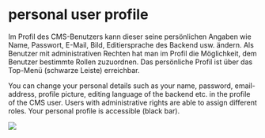 # personal user profile

Im Profil des CMS-Benutzers kann dieser seine persönlichen Angaben wie Name, Passwort, E-Mail, Bild, Editiersprache des Backend usw. ändern. Als Benutzer mit administrativen Rechten hat man im Profil die Möglichkeit, dem Benutzer bestimmte Rollen zuzuordnen.
Das persönliche Profil ist über das Top-Menü (schwarze Leiste) erreichbar.

You can change your personal details such as your name, password, email-address, profile picture, editing language of the backend etc. in the profile of the CMS user. Users with administrative rights are able to assign different roles. Your personal profile is accessible (black bar).

![](Bild.png)
